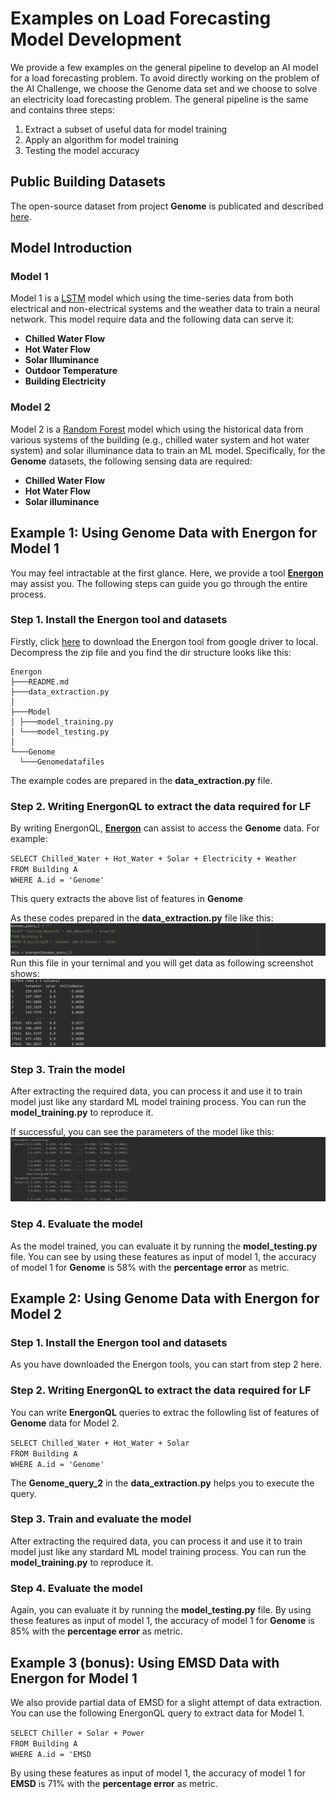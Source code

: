 # Examples on Load Forecasting Model Development
We provide a few examples on the general pipeline to develop an AI model for a load forecasting problem. To avoid directly working on the problem of the AI Challenge, we choose the Genome data set and we choose to solve an electricity load forecasting problem. The general pipeline is the same and contains three steps:  
1.   Extract a subset of useful data for model training
2.   Apply an algorithm for model training
3.   Testing the model accuracy
 
## Public Building Datasets
The open-source dataset from project **Genome** is publicated and described [here][genome].
## Model Introduction

### Model 1
Model 1 is a [LSTM][LSTM] model which using the time-series data from both electrical and non-electrical systems and the weather data to train a neural network. This model require  data and the following data can serve it:

+ **Chilled Water Flow**
+ **Hot Water Flow**
+ **Solar Illuminance**
+ **Outdoor Temperature**
+ **Building Electricity**

### Model 2
Model 2 is a [Random Forest][RF] model which using the historical data from various systems of the building (e.g., chilled water system and hot water system) and solar illuminance data to train an ML model. Specifically, for the **Genome** datasets, the following sensing data are required:

+ **Chilled Water Flow**
+ **Hot Water Flow**
+ **Solar illuminance**

## Example 1: Using Genome Data with Energon for Model 1
You may feel intractable at the first glance. Here, we provide a tool [**Energon**][energon] may assist you. The following steps can guide you go through the entire process.

### Step 1. Install the Energon tool and datasets
Firstly, click [here][download2] to download the Energon tool from google driver to local. Decompress the zip file and you find the dir structure looks like this:
```
Energon
├───README.md
├───data_extraction.py 
│
├───Model
│ ├───model_training.py
│ └───model_testing.py
│ 
└───Genome
  └───Genomedatafiles
```
The example codes are prepared in the **data_extraction.py** file.


### Step 2. Writing EnergonQL to extract the data required for LF
By writing EnergonQL, [**Energon**][energon] can assist to access the **Genome** data. For example:

`SELECT Chilled_Water + Hot_Water + Solar + Electricity + Weather`\
`FROM Building A`\
`WHERE A.id = 'Genome'`

This query extracts the above list of features in **Genome**

As these codes prepared in the **data_extraction.py** file like this:
![image](https://github.com/fangger4396/energon_example/blob/main/img/screenshot2.png)
Run this file in your ternimal and you will get data as following screenshot shows:
![image](https://github.com/fangger4396/energon_example/blob/main/img/screenshot.png)
### Step 3. Train the model
After extracting the required data, you can process it and use it to train model just like any stardard ML model training process.
You can run the **model_training.py** to reproduce it.

If successful, you can see the parameters of the model like this:
![image](https://github.com/fangger4396/energon_example/blob/main/img/screenshot3.png)

### Step 4. Evaluate the model
As the model trained, you can evaluate it by running the **model_testing.py** file. You can see by using these features as input of model 1, the accuracy of model 1 for **Genome** is 58% with the **percentage error** as metric.

## Example 2: Using Genome Data with Energon for Model 2

### Step 1. Install the Energon tool and datasets
As you have downloaded the Energon tools, you can start from step 2 here.

### Step 2. Writing EnergonQL to extract the data required for LF
You can write **EnergonQL** queries to extrac the followling list of features of **Genome** data for Model 2.

`SELECT Chilled_Water + Hot_Water + Solar`\
`FROM Building A`\
`WHERE A.id = 'Genome'`

The **Genome_query_2** in the **data_extraction.py** helps you to execute the query.

### Step 3.  Train and evaluate the model
After extracting the required data, you can process it and use it to train model just like any stardard ML model training process.
You can run the **model_training.py** to reproduce it.

### Step 4. Evaluate the model
Again, you can evaluate it by running the **model_testing.py** file. By using these features as input of model 1, the accuracy of model 1 for **Genome** is 85% with the **percentage error** as metric.


## Example 3 (bonus): Using EMSD Data with Energon for Model 1

We also provide partial data of EMSD for a slight attempt of data extraction. You can use the following EnergonQL query to extract data for Model 1.

`SELECT Chiller + Solar + Power`\
`FROM Building A`\
`WHERE A.id = 'EMSD`

By using these features as input of model 1, the accuracy of model 1 for **EMSD** is 71% with the **percentage error** as metric.


[genome]:https://github.com/buds-lab/the-building-data-genome-project
[brick]:https://brickschema.org/ontology/
[energon]:https://github.com/fangger4396/energon_example/blob/main/Energon.md
[download]:https://github.com/fangger4396/energon_example/blob/main/cement.md
[RF]:https://www.sciencedirect.com/science/article/pii/S0378778818311290
[LSTM]:https://www.sciencedirect.com/science/article/pii/S0306261917302921
[download2]:https://drive.google.com/file/d/19sGWnrKLrjlgX7xwI-b-a2QgN8AuFI6J/view?usp=sharing
